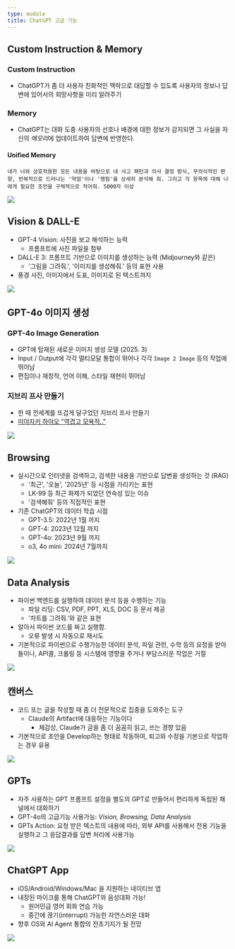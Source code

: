 ```yaml
---
type: module
title: ChatGPT 고급 기능
---
```


## Custom Instruction & Memory

### Custom Instruction 

- ChatGPT가 좀 더 사용자 친화적인 맥락으로 대답할 수 있도록 사용자의 정보나 답변에 있어서의 희망사항을 미리 알려주기

### Memory

- ChatGPT는 대화 도중 사용자의 선호나 배경에 대한 정보가 감지되면 그 사실을 자신의 *메모리*에 업데이트하여 답변에 반영한다.

#### Unified Memory

```
내가 너와 상호작용한 모든 내용을 바탕으로 내 사고 패턴과 의사 결정 방식, 무의식적인 편향, 반복적으로 드러나는 '약점'이나 '맹점'을 상세히 분석해 줘. 그리고 각 항목에 대해 나에게 필요한 조언을 구체적으로 적어줘. 5000자 이상
```

![](../attachments/chatgpt-custom_instruction.png)

## Vision & DALL-E

- GPT-4 Vision: 사진을 보고 해석하는 능력
	- 프롬프트에 사진 파일을 첨부
- DALL-E 3: 프롬프트 기반으로 이미지를 생성하는 능력 (Midjourney와 같은)
	- '그림을 그려줘.', '이미지를 생성해줘.' 등의 표현 사용
- 풍경 사진, 이미지에서 도표, 이미지로 된 텍스트까지

![](../attachments/chatgpt-vision.png)


## GPT-4o 이미지 생성

### GPT-4o Image Generation

- GPT에 탑재된 새로운 이미지 생성 모델 (2025. 3)
- Input / Output에 각각 멀티모달 통합이 뛰어나 각각 `Image 2 Image` 등의 작업에 뛰어남
- 편집이나 재창작, 언어 이해, 스타일 재현이 뛰어남

### 지브리 프사 만들기

- 한 때 전세계를 뜨겁게 달구었던 지브리 프사 만들기
- [미야자키 하야오 "역겹고 모욕적.."](https://v.daum.net/v/2qzwHKc6Ay)

![](../attachments/chatgpt-ghibli_style.png)

## Browsing

- 실시간으로 인터넷을 검색하고, 검색한 내용을 기반으로 답변을 생성하는 것 (RAG)
	- '최근', '오늘', '2025년' 등 시점을 가리키는 표현
	- LK-99 등 최근 화제가 되었던 연속성 있는 이슈
	- '검색해줘' 등의 직접적인 표현
- 기존 ChatGPT의 데이터 학습 시점
	- GPT-3.5: 2022년 1월 까지
	- GPT-4: 2023년 12월 까지
	- GPT-4o: 2023년 9월 까지
	- o3, 4o mini: 2024년 7월까지

![](../attachments/chatgpt-browsing.png)

## Data Analysis

- 파이썬 백엔드를 실행하여 데이터 분석 등을 수행하는 기능
	- 파일 리딩: CSV, PDF, PPT, XLS, DOC 등 문서 제공
	- '차트를 그려줘.'와 같은 표현
- 알아서 파이썬 코드를 짜고 실행함.
	- 오류 발생 시 자동으로 재시도
- 기본적으로 파이썬으로 수행가능한 데이터 분석, 파일 관련, 수학 등의 요청을 받아들이나, API콜, 크롤링 등 시스템에 영향을 주거나 부담스러운 작업은 거절

![](../attachments/chatgpt-data_analysis.png)

## 캔버스

- 코드 또는 글을 작성할 때 좀 더 전문적으로 집중을 도와주는 도구
	- Claude의 Artifact에 대응하는 기능이다
		- 체감상, Claude가 글을 좀 더 꼼꼼히 읽고, 쓰는 경향 있음
- 기본적으로 초안을 Develop하는 형태로 작동하여, 퇴고와 수정을 기본으로 작업하는 경우 유용

![](../attachments/chatgpt-canvas.png)

## GPTs

- 자주 사용하는 GPT 프롬프트 설정을 별도의 GPT로 만들어서 편리하게 독립된 채널에서 대화하기
- GPT-4o의 고급기능 사용가능: 
	*Vision, Browsing, Data Analysis*
- GPTs Action: 요청 받은 텍스트의 내용에 따라, 외부 API를 사용해서 전용 기능을 실행하고 그 응답결과를 답변 처리에 사용가능

![](../attachments/chatgpt-gpts.png)

## ChatGPT App

- iOS/Android/Windows/Mac 을 지원하는 네이티브 앱
- 내장된 마이크를 통해 ChatGPT와 음성대화 가능!
	- 원어민급 영어 회화 연습 가능
	- 중간에 끊기(interrupt) 가능한 자연스러운 대화
- 향후 OS와 AI Agent 통합의 전초기지가 될 전망

![](../attachments/chatgpt-native_app.png)